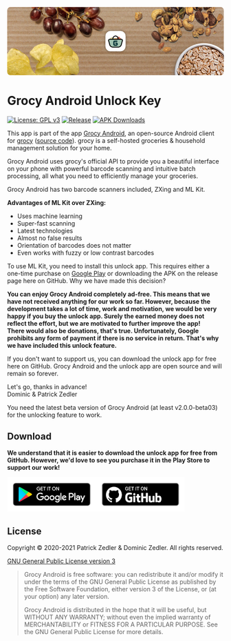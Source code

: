 <img src="assets/header.png" />

# Grocy Android Unlock Key

[![License: GPL v3](https://img.shields.io/badge/License-GPLv3-blue.svg)](https://www.gnu.org/licenses/gpl-3.0)  [![Release](https://img.shields.io/github/v/release/patzly/grocy-android-unlock?label=Release&logo=github)](https://github.com/patzly/grocy-android-unlock/releases)  [![APK Downloads](https://img.shields.io/github/downloads/patzly/grocy-android-unlock/total.svg?label=APK%20Downloads&logo=github)](https://github.com/patzly/grocy-android-unlock/releases)

This app is part of the app [Grocy Android](https://github.com/patzly/grocy-android/), an open-source Android client for [grocy](https://grocy.info/) ([source code](https://github.com/grocy/grocy)). grocy is a self-hosted groceries & household management solution for your home.

Grocy Android uses grocy's official API to provide you a beautiful interface on your phone with powerful barcode scanning and intuitive batch processing, all what you need to efficiently manage your groceries.

Grocy Android has two barcode scanners included, ZXing and ML Kit.

<b>Advantages of ML Kit over ZXing:</b>

- Uses machine learning
- Super-fast scanning
- Latest technologies
- Almost no false results
- Orientation of barcodes does not matter
- Even works with fuzzy or low contrast barcodes

To use ML Kit, you need to install this unlock app. This requires either a one-time purchase on [Google Play](https://play.google.com/store/apps/details?id=xyz.zedler.patrick.grocy.unlock) or downloading the APK on the release page here on GitHub. Why we have made this decision?

**You can enjoy Grocy Android completely ad-free. This means that we have not received anything for our work so far. However, because the development takes a lot of time, work and motivation, we would be very happy if you buy the unlock app. Surely the earned money does not reflect the effort, but we are motivated to further improve the app!  
There would also be donations, that's true. Unfortunately, Google prohibits any form of payment if there is no service in return. That's why we have included this unlock feature.**

If you don't want to support us, you can download the unlock app for free here on GitHub. Grocy Android and the unlock app are open source and will remain so forever.

Let's go, thanks in advance!  
Dominic & Patrick Zedler

You need the latest beta version of Grocy Android (at least v2.0.0-beta03) for the unlocking feature to work.

## Download

**We understand that it is easier to download the unlock app for free from GitHub. However, we'd love to see you purchase it in the Play Store to support our work!**

<a href='https://play.google.com/store/apps/details?id=xyz.zedler.patrick.grocy.unlock'><img alt='Get it on Google Play' height="80" src='assets/badge_playstore.png'/></a><a href='https://github.com/patzly/grocy-android-unlock/releases'><img alt='Get it on GitHub' height="80" src='assets/badge_github.png'/></a>

## License

Copyright &copy; 2020-2021 Patrick Zedler & Dominic Zedler. All rights reserved.

[GNU General Public License version 3](https://www.gnu.org/licenses/gpl.txt)

> Grocy Android is free software: you can redistribute it and/or modify it under the terms of the GNU General Public License as published by the Free Software Foundation, either version 3 of the License, or (at your option) any later version.
>
> Grocy Android is distributed in the hope that it will be useful, but WITHOUT ANY WARRANTY; without even the implied warranty of MERCHANTABILITY or FITNESS FOR A PARTICULAR PURPOSE. See the GNU General Public License for more details.
